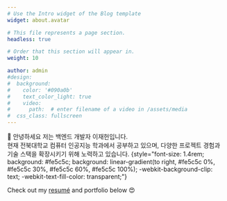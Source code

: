 ```yaml
---
# Use the Intro widget of the Blog template
widget: about.avatar

# This file represents a page section.
headless: true

# Order that this section will appear in.
weight: 10

author: admin
#design:
#  background:
#    color: '#090a0b'
#    text_color_light: true
#    video:
#      path:  # enter filename of a video in /assets/media
#  css_class: fullscreen
---
```


👋 안녕하세요 저는 백엔드 개발자 이재헌입니다.<br>
현재 전북대학교 컴퓨터 인공지능 학과에서 공부하고 있으며, 다양한 프로젝트 경험과 기술 스택을 확장시키기 위해 노력하고 있습니다.
{style="font-size: 1.4rem; background: #fe5c5c; background: linear-gradient(to right, #fe5c5c 0%, #fe5c5c 30%, #fe5c5c 60%, #fe5c5c 100%); -webkit-background-clip: text; -webkit-text-fill-color: transparent;"}


Check out my [resumé](/about/) and portfolio below 😍
